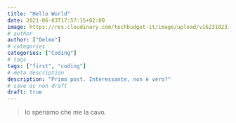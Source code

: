 ```yaml
---
title: "Hello World"
date: 2021-06-03T17:57:15+02:00
image: https://res.cloudinary.com/techbudget-it/image/upload/v1623102319/hello-world.jpg
# author
author: ["Delmo"]
# categories
categories: ["Coding"]
# tags
tags: ["first", "coding"]
# meta description
description: "Primo post. Interessante, non è vero?"
# save as non draft
draft: true
---
```


<blockquote class="wp-block-quote">
<p>Io speriamo che me la cavo.
</p>
</blockquote>
